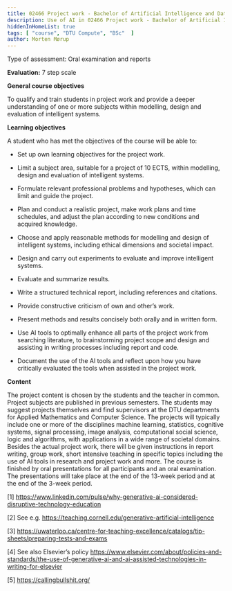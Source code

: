 ```yaml
---
title: 02466 Project work - Bachelor of Artificial Intelligence and Data
description: Use of AI in 02466 Project work - Bachelor of Artificial Intelligence and Data
hiddenInHomeList: true
tags: [ "course", "DTU Compute", "BSc"  ]
author: Morten Mørup
---
```



Type of assessment: Oral examination and reports

**Evaluation:** 7 step scale

**General course objectives**

To qualify and train students in project work and provide a deeper
understanding of one or more subjects within modelling, design and
evaluation of intelligent systems.

**Learning objectives**

A student who has met the objectives of the course will be able to:

-   Set up own learning objectives for the project work.

-   Limit a subject area, suitable for a project of 10 ECTS, within
    modelling, design and evaluation of intelligent systems.

-   Formulate relevant professional problems and hypotheses, which can
    limit and guide the project.

-   Plan and conduct a realistic project, make work plans and time
    schedules, and adjust the plan according to new conditions and
    acquired knowledge.

-   Choose and apply reasonable methods for modelling and design of
    intelligent systems, including ethical dimensions and societal
    impact.

-   Design and carry out experiments to evaluate and improve intelligent
    systems.

-   Evaluate and summarize results.

-   Write a structured technical report, including references and
    citations.

-   Provide constructive criticism of own and other’s work.

-   Present methods and results concisely both orally and in written
    form.

-   Use AI tools to optimally enhance all parts of the project work from
    searching literature, to brainstorming project scope and design and
    assisting in writing processes including report and code.

-   Document the use of the AI tools and reflect upon how you have
    critically evaluated the tools when assisted in the project work.

**Content**

The project content is chosen by the students and the teacher in common.
Project subjects are published in previous semesters. The students may
suggest projects themselves and find supervisors at the DTU departments
for Applied Mathematics and Computer Science. The projects will
typically include one or more of the disciplines machine learning,
statistics, cognitive systems, signal processing, image analysis,
computational social science, logic and algorithms, with applications in
a wide range of societal domains. Besides the actual project work, there
will be given instructions in report writing, group work, short
intensive teaching in specific topics including the use of AI tools in
research and project work and more. The course is finished by oral
presentations for all participants and an oral examination. The
presentations will take place at the end of the 13-week period and at
the end of the 3-week period.

[1] https://www.linkedin.com/pulse/why-generative-ai-considered-disruptive-technology-education

[2] See e.g.
https://teaching.cornell.edu/generative-artificial-intelligence

[3] https://uwaterloo.ca/centre-for-teaching-excellence/catalogs/tip-sheets/preparing-tests-and-exams

[4] See also Elsevier’s policy
https://www.elsevier.com/about/policies-and-standards/the-use-of-generative-ai-and-ai-assisted-technologies-in-writing-for-elsevier

[5] https://callingbullshit.org/
